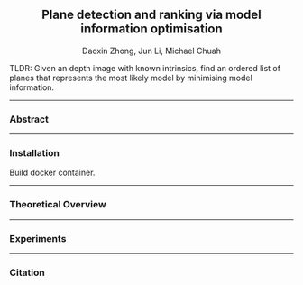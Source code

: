 <div align="center">
  
<h2> Plane detection and ranking via model information optimisation </h2>
<p>Daoxin Zhong, Jun Li, Michael Chuah</p>

</div>

TLDR: Given an depth image with known intrinsics, find an ordered list of planes that represents the most likely model by minimising model information.

---
### Abstract
---
### Installation

Build docker container.

---

### Theoretical Overview

---

### Experiments

---

### Citation
